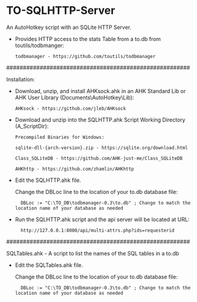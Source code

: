 # TO-SQLHTTP-Server
An AutoHotkey script with an SQLite HTTP Server.


* Provides HTTP access to the stats Table from a to.db from toutils/todbmanger:


      todbmanager - https://github.com/toutils/todbmanager


#######################################################


Installation:


* Download, unzip, and install AHKsock.ahk in an AHK Standard Lib or AHK User Library (Documents\AutoHotkey\Lib):
  
  
      AHKsock - https://github.com/jleb/AHKsock




* Download and unzip into the SQLHTTP.ahk Script Working Directory (A_ScriptDir):
 
      Precompiled Binaries for Windows:
      
      sqlite-dll-{arch-version}.zip - https://sqlite.org/download.html
 
      Class_SQLiteDB - https://github.com/AHK-just-me/Class_SQLiteDB
 
      AHKhttp - https://github.com/zhamlin/AHKhttp




* Edit the SQLHTTP.ahk file.

    Change the DBLoc line to the location of your to.db database file:

        DBLoc := "C:\TO_DB\todbmanager-0.3\to.db" ; Change to match the location name of your database as needed



* Run the SQLHTTP.ahk script and the api server will be located at URL:

        http://127.0.0.1:8000/api/multi-attrs.php?ids=requesterid


#######################################################


SQLTables.ahk - A script to list the names of the SQL tables in a to.db

* Edit the SQLTables.ahk file.

    Change the DBLoc line to the location of your to.db database file:

        DBLoc := "C:\TO_DB\todbmanager-0.3\to.db" ; Change to match the location name of your database as needed
